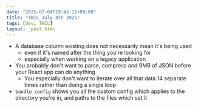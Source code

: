```yaml
---
date: "2025-07-04T19:43:11+09:00"
title: "TWIL July 4th 2025"
tags: [dev, TWIL]
layout: _post.html
---
```


- A database column existing does not necessarily mean it's being used
  - even if it's named after the thing you're looking for
  - especially when working on a legacy application
- You probably don't want to parse, compress and 9MB of JSON before your React app can do anything
  - You especially don't want to iterate over all that data 14 separate times rather than doing a single loop
- `bundle config` shows you all the custom config which applies to the directory you're in, and paths to the files which set it
